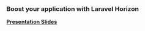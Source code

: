 ### Boost your application with Laravel Horizon
**[Presentation Slides](https://slides.com/thenabeelahmed/laravel-horizon/)**